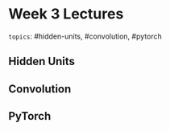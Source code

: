 # Week 3 Lectures

`topics`: #hidden-units, #convolution, #pytorch

## Hidden Units

## Convolution

## PyTorch